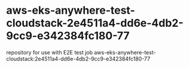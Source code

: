 # aws-eks-anywhere-test-cloudstack-2e4511a4-dd6e-4db2-9cc9-e342384fc180-77
repository for use with E2E test job aws-eks-anywhere-test-cloudstack:2e4511a4-dd6e-4db2-9cc9-e342384fc180-77
